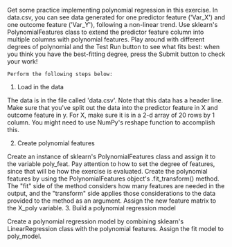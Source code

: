 Get some practice implementing polynomial regression in this exercise. In data.csv, you can see data generated for one predictor feature ('Var_X') and one outcome feature ('Var_Y'), following a non-linear trend. Use sklearn's PolynomialFeatures class to extend the predictor feature column into multiple columns with polynomial features. Play around with different degrees of polynomial and the Test Run button to see what fits best: when you think you have the best-fitting degree, press the Submit button to check your work!

    Perform the following steps below:
 1. Load in the data

The data is in the file called 'data.csv'. Note that this data has a header line.
Make sure that you've split out the data into the predictor feature in X and outcome feature in y.
 For X, make sure it is in a 2-d array of 20 rows by 1 column. You might need to use NumPy's reshape function to accomplish this.
 
 2. Create polynomial features

Create an instance of sklearn's PolynomialFeatures class and assign it to the variable poly_feat. Pay attention to how to set the degree of features, since that will be how the exercise is evaluated.
Create the polynomial features by using the PolynomialFeatures object's .fit_transform() method. The "fit" side of the method considers how many features are needed in the output, and the "transform" side applies those considerations to the data provided to the method as an argument. Assign the new feature matrix to the X_poly variable.
3. Build a polynomial regression model

Create a polynomial regression model by combining sklearn's LinearRegression class with the polynomial features. Assign the fit model to poly_model.
